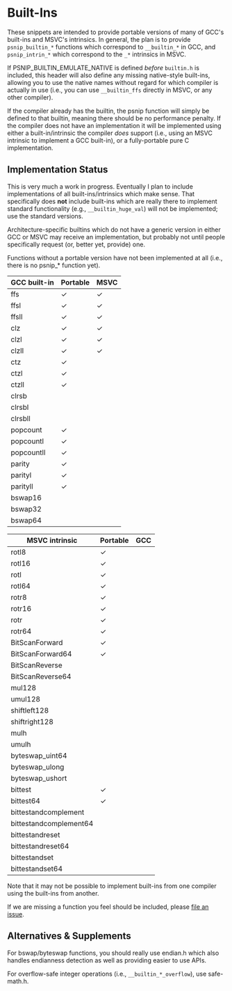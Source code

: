 # Built-Ins

These snippets are intended to provide portable versions of many of
GCC's built-ins and MSVC's intrinsics.  In general, the plan is to
provide `psnip_builtin_*` functions which correspond to `__builtin_*`
in GCC, and `psnip_intrin_*` which correspond to the `_*` intrinsics
in MSVC.

If PSNIP_BUILTIN_EMULATE_NATIVE is defined *before* `builtin.h` is
included, this header will also define any missing native-style
built-ins, allowing you to use the native names without regard for
which compiler is actually in use (i.e., you can use `__builtin_ffs`
directly in MSVC, or any other compiler).

If the compiler already has the builtin, the psnip function will
simply be defined to that builtin, meaning there should be no
performance penalty.  If the compiler does not have an implementation
it will be implemented using either a built-in/intrinsic the compiler
*does* support (i.e., using an MSVC intrinsic to implement a GCC
built-in), or a fully-portable pure C implementation.

## Implementation Status

This is very much a work in progress.  Eventually I plan to include
implementations of all built-ins/intrinsics which make sense.  That
specifically does **not** include built-ins which are really there to
implement standard functionality (e.g., `__builtin_huge_val`) will not
be implemented; use the standard versions.

Architecture-specific builtins which do not have a generic version in
either GCC or MSVC may receive an implementation, but probably not
until people specifically request (or, better yet, provide) one.

Functions without a portable version have not been implemented at all
(i.e., there is no psnip_* function yet).

| GCC built-in     | Portable | MSVC |
| ---------------- | -------- | ---- |
| ffs              | ✓        | ✓    |
| ffsl             | ✓        | ✓    |
| ffsll            | ✓        | ✓    |
| clz              | ✓        | ✓    |
| clzl             | ✓        | ✓    |
| clzll            | ✓        | ✓    |
| ctz              | ✓        |      |
| ctzl             | ✓        |      |
| ctzll            | ✓        |      |
| clrsb            |          |      |
| clrsbl           |          |      |
| clrsbll          |          |      |
| popcount         | ✓        |      |
| popcountl        | ✓        |      |
| popcountll       | ✓        |      |
| parity           | ✓        |      |
| parityl          | ✓        |      |
| parityll         | ✓        |      |
| bswap16          |          |      |
| bswap32          |          |      |
| bswap64          |          |      |

| MSVC intrinsic         | Portable | GCC  |
| ---------------------- | -------- | ---- |
| rotl8                  | ✓        |      |
| rotl16                 | ✓        |      |
| rotl                   | ✓        |      |
| rotl64                 | ✓        |      |
| rotr8                  | ✓        |      |
| rotr16                 | ✓        |      |
| rotr                   | ✓        |      |
| rotr64                 | ✓        |      |
| BitScanForward         | ✓        |      |
| BitScanForward64       | ✓        |      |
| BitScanReverse         |          |      |
| BitScanReverse64       |          |      |
| mul128                 |          |      |
| umul128                |          |      |
| shiftleft128           |          |      |
| shiftright128          |          |      |
| mulh                   |          |      |
| umulh                  |          |      |
| byteswap_uint64        |          |      |
| byteswap_ulong         |          |      |
| byteswap_ushort        |          |      |
| bittest                | ✓        |      |
| bittest64              | ✓        |      |
| bittestandcomplement   |          |      |
| bittestandcomplement64 |          |      |
| bittestandreset        |          |      |
| bittestandreset64      |          |      |
| bittestandset          |          |      |
| bittestandset64        |          |      |

Note that it may not be possible to implement built-ins from one
compiler using the built-ins from another.

If we are missing a function you feel should be included, please [file
an issue](https://github.com/nemequ/portable-snippets/issues).

## Alternatives & Supplements

For bswap/byteswap functions, you should really use endian.h which
also handles endianness detection as well as providing easier to use
APIs.

For overflow-safe integer operations (i.e., `__builtin_*_overflow`),
use safe-math.h.
